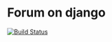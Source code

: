 # Forum on django
[![Build Status](https://travis-ci.com/ArturBa/CS50-s-Web-Programming-with-Python-and-JavaScript.svg?branch=web50%2Fprojects%2F2020%2Fx%2Ffinal)](https://travis-ci.com/ArturBa/CS50-s-Web-Programming-with-Python-and-JavaScript)